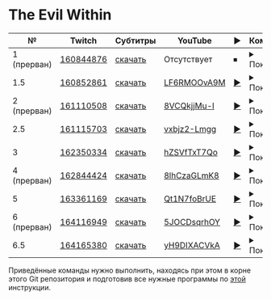 # The Evil Within

| № | Twitch | Субтитры | YouTube | ▶ | Команда |
| --- | --- | --- | --- | --- | --- |
| 1 (прерван) | [160844876](https://www.twitch.tv/videos/160844876) | [скачать](../chats/v160844876.ass) | Отсутствует | ⏹ | <details><summary>Показать</summary>Twitch: `streamlink -p mpv --sub-file chats/v172968603.ass --player-passthrough hls twitch.tv/videos/172968603 best`<br>YouTube: `mpv --sub-file chats/v172968603.ass youtube.com/watch?v=fxwks5MC9Ns`</details> |
| 1.5 | [160852861](https://www.twitch.tv/videos/160852861) | [скачать](../chats/v160852861.ass) | [LF6RMOOvA9M](https://www.youtube.com/watch?v=LF6RMOOvA9M) | [▶](../src/player.html?v=LF6RMOOvA9M&s=160852861) | <details><summary>Показать</summary>Twitch: `streamlink -p mpv --sub-file chats/v172968603.ass --player-passthrough hls twitch.tv/videos/172968603 best`<br>YouTube: `mpv --sub-file chats/v172968603.ass youtube.com/watch?v=fxwks5MC9Ns`</details> |
| 2 (прерван) | [161110508](https://www.twitch.tv/videos/161110508) | [скачать](../chats/v161110508.ass) | [8VCQkjjMu-I](https://www.youtube.com/watch?v=8VCQkjjMu-I) | [▶](../src/player.html?v=8VCQkjjMu-I&s=161110508) | <details><summary>Показать</summary>Twitch: `streamlink -p mpv --sub-file chats/v172968603.ass --player-passthrough hls twitch.tv/videos/172968603 best`<br>YouTube: `mpv --sub-file chats/v172968603.ass youtube.com/watch?v=fxwks5MC9Ns`</details> |
| 2.5 | [161115703](https://www.twitch.tv/videos/161115703) | [скачать](../chats/v161115703.ass) | [vxbjz2-Lmgg](https://www.youtube.com/watch?v=vxbjz2-Lmgg) | [▶](../src/player.html?v=vxbjz2-Lmgg&s=161115703) | <details><summary>Показать</summary>Twitch: `streamlink -p mpv --sub-file chats/v172968603.ass --player-passthrough hls twitch.tv/videos/172968603 best`<br>YouTube: `mpv --sub-file chats/v172968603.ass youtube.com/watch?v=fxwks5MC9Ns`</details> |
| 3 | [162350334](https://www.twitch.tv/videos/162350334) | [скачать](../chats/v162350334.ass) | [hZSVfTxT7Qo](https://www.youtube.com/watch?v=hZSVfTxT7Qo) | [▶](../src/player.html?v=hZSVfTxT7Qo&s=162350334) | <details><summary>Показать</summary>Twitch: `streamlink -p mpv --sub-file chats/v172968603.ass --player-passthrough hls twitch.tv/videos/172968603 best`<br>YouTube: `mpv --sub-file chats/v172968603.ass youtube.com/watch?v=fxwks5MC9Ns`</details> |
| 4 (прерван) | [162844424](https://www.twitch.tv/videos/162844424) | [скачать](../chats/v162844424.ass) | [8lhCzaGLmK8](https://www.youtube.com/watch?v=8lhCzaGLmK8) | [▶](../src/player.html?v=8lhCzaGLmK8&s=162844424) | <details><summary>Показать</summary>Twitch: `streamlink -p mpv --sub-file chats/v172968603.ass --player-passthrough hls twitch.tv/videos/172968603 best`<br>YouTube: `mpv --sub-file chats/v172968603.ass youtube.com/watch?v=fxwks5MC9Ns`</details> |
| 5 | [163361169](https://www.twitch.tv/videos/163361169) | [скачать](../chats/v163361169.ass) | [Qt1N7foBrUE](https://www.youtube.com/watch?v=Qt1N7foBrUE) | [▶](../src/player.html?v=Qt1N7foBrUE&s=163361169) | <details><summary>Показать</summary>Twitch: `streamlink -p mpv --sub-file chats/v172968603.ass --player-passthrough hls twitch.tv/videos/172968603 best`<br>YouTube: `mpv --sub-file chats/v172968603.ass youtube.com/watch?v=fxwks5MC9Ns`</details> |
| 6 (прерван) | [164116949](https://www.twitch.tv/videos/164116949) | [скачать](../chats/v164116949.ass) | [5JOCDsqrhOY](https://www.youtube.com/watch?v=5JOCDsqrhOY) | [▶](../src/player.html?v=5JOCDsqrhOY&s=164116949) | <details><summary>Показать</summary>Twitch: `streamlink -p mpv --sub-file chats/v172968603.ass --player-passthrough hls twitch.tv/videos/172968603 best`<br>YouTube: `mpv --sub-file chats/v172968603.ass youtube.com/watch?v=fxwks5MC9Ns`</details> |
| 6.5 | [164165380](https://www.twitch.tv/videos/164165380) | [скачать](../chats/v164165380.ass) | [yH9DIXACVkA](https://www.youtube.com/watch?v=yH9DIXACVkA) | [▶](../src/player.html?v=yH9DIXACVkA&s=164165380) | <details><summary>Показать</summary>Twitch: `streamlink -p mpv --sub-file chats/v172968603.ass --player-passthrough hls twitch.tv/videos/172968603 best`<br>YouTube: `mpv --sub-file chats/v172968603.ass youtube.com/watch?v=fxwks5MC9Ns`</details> |

Приведённые команды нужно выполнить, находясь при этом в корне этого Git репозитория и подготовив все нужные программы по [этой](/tutorials/watch-online.md) инструкции.

